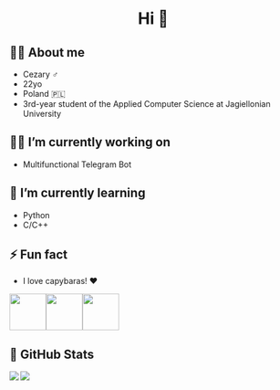 <h1 align="center">Hi 👋</h1>



## 🙋‍♂️ About me
- Cezary ♂️
- 22yo
- Poland 🇵🇱
- 3rd-year student of the Applied Computer Science at Jagiellonian University 


## 🧑‍💻 I’m currently working on
- Multifunctional Telegram Bot
<!--- - Argon One Fan Mode Changer --->


## 🔭 I’m currently learning
- Python
- C/C++


## ⚡ Fun fact
- I love capybaras! ❤️

<img src="https://img.freepik.com/free-icon/capybara_318-232704.jpg" width="64" height="64"><img src="https://img.freepik.com/free-icon/capybara_318-232704.jpg" width="64" height="64"><img src="https://img.freepik.com/free-icon/capybara_318-232704.jpg" width="64" height="64">


## 📃 GitHub Stats</summary>

<img align="left" src="https://github-readme-stats.vercel.app/api?username=Cezary924&theme=github_dark&show_icons=true" />
<img align="left" src="https://github-readme-stats.vercel.app/api/top-langs/?username=Cezary924&theme=github_dark&show_icons=true" />
